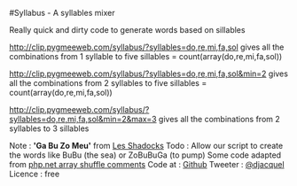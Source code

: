 #Syllabus - A syllables mixer

Really quick and dirty code to generate words based on sillables

http://clip.pygmeeweb.com/syllabus/?syllables=do,re,mi,fa,sol
gives all the combinations from 1 syllable to five sillables = count(array(do,re,mi,fa,sol))

http://clip.pygmeeweb.com/syllabus/?syllables=do,re,mi,fa,sol&min=2
gives all the combinations from 2 syllables to five sillables = count(array(do,re,mi,fa,sol))

http://clip.pygmeeweb.com/syllabus/?syllables=do,re,mi,fa,sol&min=2&max=3
gives all the combinations from 2 syllables to 3 sillables

Note : **'Ga Bu Zo Meu'** from [Les Shadocks](http://fr.wikipedia.org/wiki/Les_Shadoks)
Todo : Allow our script to create the words like BuBu (the sea) or ZoBuBuGa (to pump)
Some code adapted from [php.net array shuffle comments](http://www.php.net/manual/en/function.shuffle.php#90615)
Code at : [Github](https://github.com/djacquel/syllabus)
Tweeter : [@djacquel](https://twitter.com/djacquel)
Licence : free